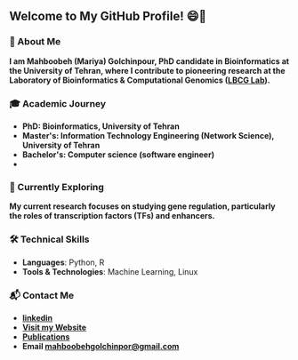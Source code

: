 ## Welcome to My GitHub Profile! 😄👋

### 🧬 About Me
<b>I am Mahboobeh (Mariya) Golchinpour, PhD candidate in Bioinformatics at the University of Tehran, where I contribute to pioneering research at the Laboratory of Bioinformatics & Computational Genomics ([LBCG Lab](https://lbcg.ut.ac.ir/)). </b>

### 🎓 Academic Journey
- **PhD: Bioinformatics, University of Tehran**
- **Master's: Information Technology Engineering (Network Science), University of Tehran**
- **Bachelor's: Computer science (software engineer)**
- 
### 🌿 Currently Exploring
**My current research focuses on studying gene regulation, particularly the roles of transcription factors (TFs) and enhancers.**

### 🛠️ Technical Skills
- **Languages**: Python, R
- **Tools & Technologies**: Machine Learning, Linux

### 📬 Contact Me

- **[linkedin](https://www.linkedin.com/in/mariyagolchinpour/)**
- **[Visit my Website](https://mariyagolchin.github.io/)**
- **[Publications](https://scholar.google.com/citations?user=5tABF_IAAAAJ&hl=en)**
- **Email [mahboobehgolchinpor@gmail.com](mailto:mahboobehgolchinpor@gmail.com)**
